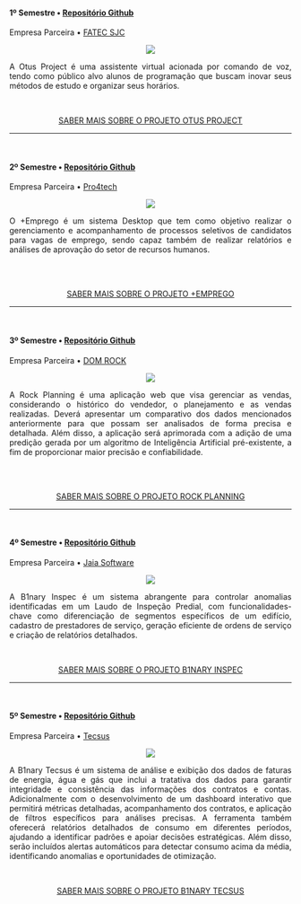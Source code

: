 <div class="semestre1">

<h4> 1º Semestre • <a href="https://github.com/B1naryDevs/API">Repositório Github</a></h4>
<p align="justify"> Empresa Parceira • <a href="https://fatecsjc-prd.azurewebsites.net">FATEC SJC</a></p>

<p align="center"><img src="https://github.com/WallaceHS20/Bertoti/assets/101594950/2858b006-347d-4796-9a4b-c5edb0c4ea19" widht="20%"></img>

<p align="justify"> A Otus Project é uma assistente virtual acionada por comando de voz, tendo como público alvo alunos de programação que buscam inovar seus métodos de estudo e organizar seus horários.</p>

<div align=center>

<br>

[SABER MAIS SOBRE O PROJETO OTUS PROJECT](https://github.com/WallaceHS20/PORTFOLIO_FATEC/tree/main/1OTUS)
  
</div>

----------------

<br>

<div class="semestre3">

<h4> 2º Semestre • <a href="https://github.com/WallaceHS20/PORTFOLIO_FATEC/tree/main/2MAISEMPREGO">Repositório Github</a></h4>
<p align="justify"> Empresa Parceira • <a href="https://www.pro4tech.com.br/">Pro4tech</a></p>

<p align="center"><img src="https://github.com/WallaceHS20/Bertoti/assets/101594950/5dda1466-348d-4d96-9a1d-66a5f5b98854" widht="20%"></img>

<p align="justify"> O +Emprego é um sistema Desktop que tem como objetivo realizar o gerenciamento e acompanhamento de processos seletivos de candidatos para vagas de emprego, sendo capaz também de realizar relatórios e análises de aprovação do setor de recursos humanos.
</p>

<br>

<div align=center>

<br>

[SABER MAIS SOBRE O PROJETO +EMPREGO](https://github.com/WallaceHS20/PORTFOLIO_FATEC/tree/main/2MAISEMPREGO)
  
</div>

----------------

<br>

<div class="semestre3">
  
<h4> 3º Semestre • <a href="https://github.com/B1nary-Devs/DOM-ROCK">Repositório Github</a></h4>
<p align="justify"> Empresa Parceira • <a href="https://www.domrock.net/">DOM ROCK</a></p>

<p align="center"><img src="https://github.com/WallaceHS20/Bertoti---Engenharia-de-Software/assets/101594950/cede74e7-daaa-454b-ba81-e2775b8713a1" widht="20%"></img>

<p align="justify"> A Rock Planning é uma aplicação web que visa gerenciar as vendas, considerando o histórico do vendedor, o planejamento e as vendas realizadas. Deverá apresentar um comparativo dos dados mencionados anteriormente para que possam ser analisados de forma precisa e detalhada. Além disso, a aplicação será aprimorada com a adição de uma predição gerada por um algoritmo de Inteligência Artificial pré-existente, a fim de proporcionar maior precisão e confiabilidade.</p>

<br>

<div align=center>

<br>

[SABER MAIS SOBRE O PROJETO ROCK PLANNING](https://github.com/WallaceHS20/PORTFOLIO_FATEC/tree/main/3ROCKPLAN)
  
</div>

----------------

<br>

<div class="semestre4">

<h4> 4º Semestre • <a href="https://github.com/B1nary-Devs/JAIA-SOFTWARE">Repositório Github</a></h4>
<p align="justify"> Empresa Parceira • <a href="https://jaia.software/blog/">Jaia Software</a></p>

<p align="center"><img src="https://github.com/B1nary-Devs/JAIA-SOFTWARE/assets/102266928/9a081b92-bb7d-4a3f-8b88-f1e68f69848e" widht="20%"></img>

<p align="justify"> A B1nary Inspec é um sistema abrangente para controlar anomalias identificadas em um Laudo de Inspeção Predial, com funcionalidades-chave como diferenciação de segmentos específicos de um edifício, cadastro de prestadores de serviço, geração eficiente de ordens de serviço e criação de relatórios detalhados.</p>

<div align=center>

<br>

[SABER MAIS SOBRE O PROJETO B1NARY INSPEC](https://github.com/WallaceHS20/PORTFOLIO_FATEC/tree/main/4B1INSPEC)
  
</div>

----------------

<br>

<div class="semestre5">

<h4> 5º Semestre • <a href="https://github.com/B1nary-Devs/Tecsus">Repositório Github</a></h4>
<p align="justify"> Empresa Parceira • <a href="https://tecsus.com.br">Tecsus</a></p>

<p align="center"><img src="https://github.com/user-attachments/assets/caf66ca0-9d6c-4d57-a555-887bdf05cdb2" widht="20%"></img>

<p align="justify"> 
A B1nary Tecsus é um sistema de análise e exibição dos dados de faturas de energia, água e gás que inclui a tratativa dos dados para garantir integridade e consistência das informações dos contratos e contas. Adicionalmente com o desenvolvimento de um dashboard interativo que permitirá métricas detalhadas, acompanhamento dos contratos, e aplicação de filtros específicos para análises precisas. A ferramenta também oferecerá relatórios detalhados de consumo em diferentes períodos, ajudando a identificar padrões e apoiar decisões estratégicas. Além disso, serão incluídos alertas automáticos para detectar consumo acima da média, identificando anomalias e oportunidades de otimização.</p>

<div align=center>

<br>

[SABER MAIS SOBRE O PROJETO B1NARY TECSUS]([https://github.com/B1nary-Devs/Tecsus](https://github.com/WallaceHS20/PORTFOLIO_FATEC/tree/main/5B1TECSUS))
  
</div>
